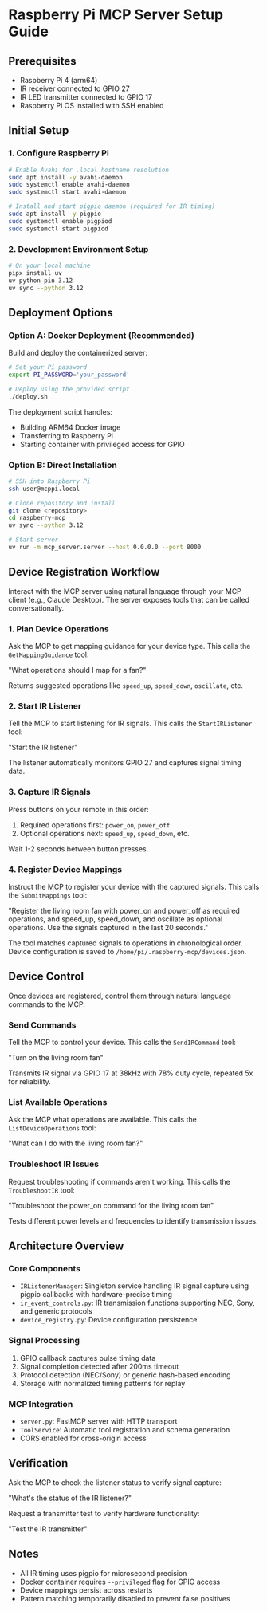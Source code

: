 # Raspberry Pi MCP Server Setup Guide

## Prerequisites

- Raspberry Pi 4 (arm64)
- IR receiver connected to GPIO 27
- IR LED transmitter connected to GPIO 17
- Raspberry Pi OS installed with SSH enabled

## Initial Setup

### 1. Configure Raspberry Pi

```bash
# Enable Avahi for .local hostname resolution
sudo apt install -y avahi-daemon
sudo systemctl enable avahi-daemon
sudo systemctl start avahi-daemon

# Install and start pigpio daemon (required for IR timing)
sudo apt install -y pigpio
sudo systemctl enable pigpiod
sudo systemctl start pigpiod
```

### 2. Development Environment Setup

```bash
# On your local machine
pipx install uv
uv python pin 3.12
uv sync --python 3.12
```

## Deployment Options

### Option A: Docker Deployment (Recommended)

Build and deploy the containerized server:

```bash
# Set your Pi password
export PI_PASSWORD='your_password'

# Deploy using the provided script
./deploy.sh
```

The deployment script handles:
- Building ARM64 Docker image
- Transferring to Raspberry Pi
- Starting container with privileged access for GPIO

### Option B: Direct Installation

```bash
# SSH into Raspberry Pi
ssh user@mcppi.local

# Clone repository and install
git clone <repository>
cd raspberry-mcp
uv sync --python 3.12

# Start server
uv run -m mcp_server.server --host 0.0.0.0 --port 8000
```

## Device Registration Workflow

Interact with the MCP server using natural language through your MCP client (e.g., Claude Desktop). The server exposes tools that can be called conversationally.

### 1. Plan Device Operations

Ask the MCP to get mapping guidance for your device type. This calls the `GetMappingGuidance` tool:

"What operations should I map for a fan?"

Returns suggested operations like `speed_up`, `speed_down`, `oscillate`, etc.

### 2. Start IR Listener

Tell the MCP to start listening for IR signals. This calls the `StartIRListener` tool:

"Start the IR listener"

The listener automatically monitors GPIO 27 and captures signal timing data.

### 3. Capture IR Signals

Press buttons on your remote in this order:
1. Required operations first: `power_on`, `power_off`
2. Optional operations next: `speed_up`, `speed_down`, etc.

Wait 1-2 seconds between button presses.

### 4. Register Device Mappings

Instruct the MCP to register your device with the captured signals. This calls the `SubmitMappings` tool:

"Register the living room fan with power_on and power_off as required operations, and speed_up, speed_down, and oscillate as optional operations. Use the signals captured in the last 20 seconds."

The tool matches captured signals to operations in chronological order. Device configuration is saved to `/home/pi/.raspberry-mcp/devices.json`.

## Device Control

Once devices are registered, control them through natural language commands to the MCP.

### Send Commands

Tell the MCP to control your device. This calls the `SendIRCommand` tool:

"Turn on the living room fan"

Transmits IR signal via GPIO 17 at 38kHz with 78% duty cycle, repeated 5x for reliability.

### List Available Operations

Ask the MCP what operations are available. This calls the `ListDeviceOperations` tool:

"What can I do with the living room fan?"

### Troubleshoot IR Issues

Request troubleshooting if commands aren't working. This calls the `TroubleshootIR` tool:

"Troubleshoot the power_on command for the living room fan"

Tests different power levels and frequencies to identify transmission issues.

## Architecture Overview

### Core Components

- `IRListenerManager`: Singleton service handling IR signal capture using pigpio callbacks with hardware-precise timing
- `ir_event_controls.py`: IR transmission functions supporting NEC, Sony, and generic protocols
- `device_registry.py`: Device configuration persistence

### Signal Processing

1. GPIO callback captures pulse timing data
2. Signal completion detected after 200ms timeout
3. Protocol detection (NEC/Sony) or generic hash-based encoding
4. Storage with normalized timing patterns for replay

### MCP Integration

- `server.py`: FastMCP server with HTTP transport
- `ToolService`: Automatic tool registration and schema generation
- CORS enabled for cross-origin access

## Verification

Ask the MCP to check the listener status to verify signal capture:

"What's the status of the IR listener?"

Request a transmitter test to verify hardware functionality:

"Test the IR transmitter"

## Notes

- All IR timing uses pigpio for microsecond precision
- Docker container requires `--privileged` flag for GPIO access
- Device mappings persist across restarts
- Pattern matching temporarily disabled to prevent false positives
